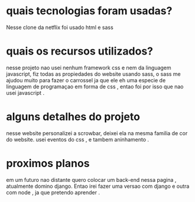 <h1> quais tecnologias foram usadas? </h1>
Nesse clone da netflix foi usado html e sass 

<h1> quais os recursos utilizados? </h1>
nesse projeto nao usei nenhum framework css e nem da linguagem javascript,  fiz todas as propiedades do website usando sass, 
o sass me ajudou muito para fazer o carrossel ja que ele eh uma especie de linguagem de programaçao em forma de css , entao foi por isso
que nao usei javascript .


<h1> alguns detalhes do projeto </h1>

nesse website personalizei a scrowbar, deixei ela na mesma familia de cor do website.
usei eventos do css , e tambem aninhamento . 

<h1> proximos planos </h1>
em um futuro nao distante quero colocar um back-end nessa pagina , atualmente domino django. Entao irei fazer uma versao com django e outra com node , ja que pretendo
aprender .
